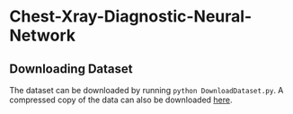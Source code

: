 # Chest-Xray-Diagnostic-Neural-Network

## Downloading Dataset

The dataset can be downloaded by running `python DownloadDataset.py`. A compressed copy of the data can also be downloaded [here](https://www.dropbox.com/s/3901qvtl0ktlke7/data.tar.gz?dl=1).